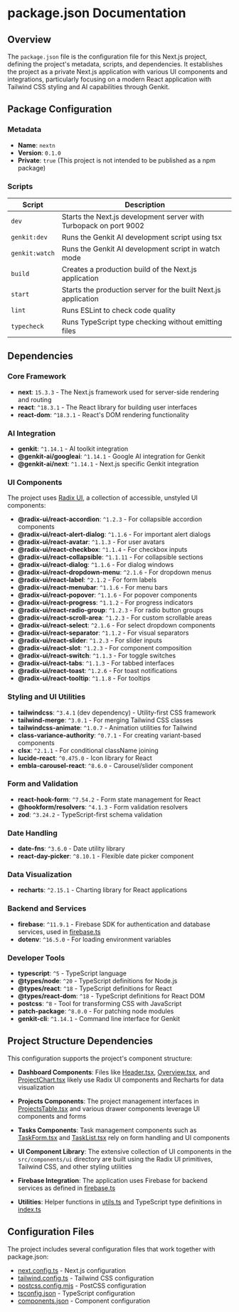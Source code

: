 # package.json Documentation

## Overview

The `package.json` file is the configuration file for this Next.js project, defining the project's metadata, scripts, and dependencies. It establishes the project as a private Next.js application with various UI components and integrations, particularly focusing on a modern React application with Tailwind CSS styling and AI capabilities through Genkit.

## Package Configuration

### Metadata
- **Name**: `nextn`
- **Version**: `0.1.0`
- **Private**: `true` (This project is not intended to be published as a npm package)

### Scripts

| Script | Description |
|--------|-------------|
| `dev` | Starts the Next.js development server with Turbopack on port 9002 |
| `genkit:dev` | Runs the Genkit AI development script using tsx |
| `genkit:watch` | Runs the Genkit AI development script in watch mode |
| `build` | Creates a production build of the Next.js application |
| `start` | Starts the production server for the built Next.js application |
| `lint` | Runs ESLint to check code quality |
| `typecheck` | Runs TypeScript type checking without emitting files |

## Dependencies

### Core Framework
- **next**: `15.3.3` - The Next.js framework used for server-side rendering and routing
- **react**: `^18.3.1` - The React library for building user interfaces
- **react-dom**: `^18.3.1` - React's DOM rendering functionality

### AI Integration
- **genkit**: `^1.14.1` - AI toolkit integration
- **@genkit-ai/googleai**: `^1.14.1` - Google AI integration for Genkit
- **@genkit-ai/next**: `^1.14.1` - Next.js specific Genkit integration

### UI Components
The project uses [Radix UI](https://www.radix-ui.com/), a collection of accessible, unstyled UI components:
- **@radix-ui/react-accordion**: `^1.2.3` - For collapsible accordion components
- **@radix-ui/react-alert-dialog**: `^1.1.6` - For important alert dialogs
- **@radix-ui/react-avatar**: `^1.1.3` - For user avatars
- **@radix-ui/react-checkbox**: `^1.1.4` - For checkbox inputs
- **@radix-ui/react-collapsible**: `^1.1.11` - For collapsible sections
- **@radix-ui/react-dialog**: `^1.1.6` - For dialog windows
- **@radix-ui/react-dropdown-menu**: `^2.1.6` - For dropdown menus
- **@radix-ui/react-label**: `^2.1.2` - For form labels
- **@radix-ui/react-menubar**: `^1.1.6` - For menu bars
- **@radix-ui/react-popover**: `^1.1.6` - For popover components
- **@radix-ui/react-progress**: `^1.1.2` - For progress indicators
- **@radix-ui/react-radio-group**: `^1.2.3` - For radio button groups
- **@radix-ui/react-scroll-area**: `^1.2.3` - For custom scrollable areas
- **@radix-ui/react-select**: `^2.1.6` - For select dropdown components
- **@radix-ui/react-separator**: `^1.1.2` - For visual separators
- **@radix-ui/react-slider**: `^1.2.3` - For slider inputs
- **@radix-ui/react-slot**: `^1.2.3` - For component composition
- **@radix-ui/react-switch**: `^1.1.3` - For toggle switches
- **@radix-ui/react-tabs**: `^1.1.3` - For tabbed interfaces
- **@radix-ui/react-toast**: `^1.2.6` - For toast notifications
- **@radix-ui/react-tooltip**: `^1.1.8` - For tooltips

### Styling and UI Utilities
- **tailwindcss**: `^3.4.1` (dev dependency) - Utility-first CSS framework
- **tailwind-merge**: `^3.0.1` - For merging Tailwind CSS classes
- **tailwindcss-animate**: `^1.0.7` - Animation utilities for Tailwind
- **class-variance-authority**: `^0.7.1` - For creating variant-based components
- **clsx**: `^2.1.1` - For conditional className joining
- **lucide-react**: `^0.475.0` - Icon library for React
- **embla-carousel-react**: `^8.6.0` - Carousel/slider component

### Form and Validation
- **react-hook-form**: `^7.54.2` - Form state management for React
- **@hookform/resolvers**: `^4.1.3` - Form validation resolvers
- **zod**: `^3.24.2` - TypeScript-first schema validation

### Date Handling
- **date-fns**: `^3.6.0` - Date utility library
- **react-day-picker**: `^8.10.1` - Flexible date picker component

### Data Visualization
- **recharts**: `^2.15.1` - Charting library for React applications

### Backend and Services
- **firebase**: `^11.9.1` - Firebase SDK for authentication and database services, used in [firebase.ts](../src/lib/firebase.md)
- **dotenv**: `^16.5.0` - For loading environment variables

### Developer Tools
- **typescript**: `^5` - TypeScript language
- **@types/node**: `^20` - TypeScript definitions for Node.js
- **@types/react**: `^18` - TypeScript definitions for React
- **@types/react-dom**: `^18` - TypeScript definitions for React DOM
- **postcss**: `^8` - Tool for transforming CSS with JavaScript
- **patch-package**: `^8.0.0` - For patching node modules
- **genkit-cli**: `^1.14.1` - Command line interface for Genkit

## Project Structure Dependencies

This configuration supports the project's component structure:

- **Dashboard Components**: Files like [Header.tsx](../src/components/dashboard/Header.md), [Overview.tsx](../src/components/dashboard/Overview.md), and [ProjectChart.tsx](../src/components/dashboard/ProjectChart.md) likely use Radix UI components and Recharts for data visualization
  
- **Projects Components**: The project management interfaces in [ProjectsTable.tsx](../src/components/projects/ProjectsTable.md) and various drawer components leverage UI components and forms

- **Tasks Components**: Task management components such as [TaskForm.tsx](../src/components/tasks/TaskForm.md) and [TaskList.tsx](../src/components/tasks/TaskList.md) rely on form handling and UI components

- **UI Component Library**: The extensive collection of UI components in the `src/components/ui` directory are built using the Radix UI primitives, Tailwind CSS, and other styling utilities

- **Firebase Integration**: The application uses Firebase for backend services as defined in [firebase.ts](../src/lib/firebase.md)

- **Utilities**: Helper functions in [utils.ts](../src/lib/utils.md) and TypeScript type definitions in [index.ts](../src/types/index.md)

## Configuration Files

The project includes several configuration files that work together with package.json:

- [next.config.ts](../next.config.md) - Next.js configuration
- [tailwind.config.ts](../tailwind.config.md) - Tailwind CSS configuration
- [postcss.config.mjs](../postcss.config.md) - PostCSS configuration
- [tsconfig.json](../tsconfig.json.md) - TypeScript configuration
- [components.json](../components.json.md) - Component configuration